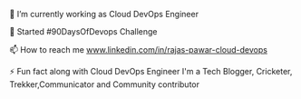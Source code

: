 🔭 I’m currently working as Cloud DevOps Engineer

🚀 Started #90DaysOfDevops Challenge

📫 How to reach me www.linkedin.com/in/rajas-pawar-cloud-devops

⚡ Fun fact along with Cloud DevOps Engineer I'm a Tech Blogger, Cricketer, Trekker,Communicator and Community contributor
